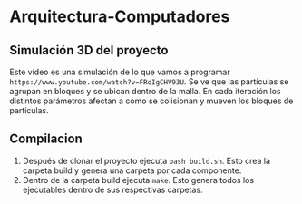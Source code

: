 # Arquitectura-Computadores

## Simulación 3D del proyecto
  Este vídeo es una simulación de lo que vamos a programar ```https://www.youtube.com/watch?v=FRoIgCHV93U```. Se ve que las partículas se agrupan en bloques y se ubican dentro de la malla. En cada iteración los distintos parámetros afectan a como se colisionan y mueven los bloques de partículas.
  
## Compilacion
  1) Después de clonar el proyecto ejecuta ```bash build.sh```. Esto crea la carpeta build y genera una carpeta por cada componente.
  2) Dentro de la carpeta build ejecuta ```make```. Esto genera todos los ejecutables dentro de sus respectivas carpetas.
